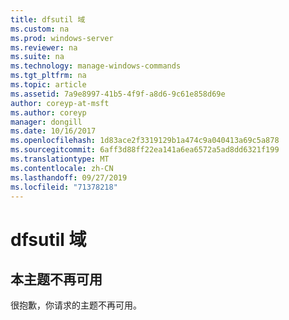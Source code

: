```yaml
---
title: dfsutil 域
ms.custom: na
ms.prod: windows-server
ms.reviewer: na
ms.suite: na
ms.technology: manage-windows-commands
ms.tgt_pltfrm: na
ms.topic: article
ms.assetid: 7a9e8997-41b5-4f9f-a8d6-9c61e858d69e
author: coreyp-at-msft
ms.author: coreyp
manager: dongill
ms.date: 10/16/2017
ms.openlocfilehash: 1d83ace2f3319129b1a474c9a040413a69c5a878
ms.sourcegitcommit: 6aff3d88ff22ea141a6ea6572a5ad8dd6321f199
ms.translationtype: MT
ms.contentlocale: zh-CN
ms.lasthandoff: 09/27/2019
ms.locfileid: "71378218"
---
```

# <a name="dfsutil-domain"></a>dfsutil 域



## <a name="this-topic-is-no-longer-available"></a>本主题不再可用

很抱歉，你请求的主题不再可用。